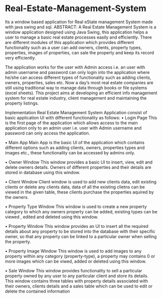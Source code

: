 # Real-Estate-Management-System
Its a window based application for Real eState management System made with java swing and sql.
ABSTRACT:
A Real Estate Management System is a window application designed using Java Swing, this application helps a user to manage a basic real estate processes easily and efficiently.
There are different modules of this application which provides different functionality such as a user can add owners, clients, property types, properties, images of properties, can sale the property and keep its record very efficiently.

The application works for the user with Admin access i.e. an user with admin username and password can only login into the application where he/she can access different types of functionality such as adding clients, owners, properties, sales etc.
Now a day’s most real estate companies are still using traditional way to manage data through books or file systems (excel sheets). This project aims at developing an efficient info management system for real estate industry, client management and maintaining the property listings. 


Implementation
Real Estate Management System Application consist of basic application UI with different functionality as follows:
•	Login Page
This is the first page of the application which allows access to the main application only to an admin user i.e. user with Admin username and password can only access the application.

•	Main App
Main App is the basic UI of the application which contains different options such as adding clients, owners, properties types and images etc., these functionality can be accessed by admins only.

•	Owner Window
This window provides a basic UI to insert, view, edit and delete owners details. Owners of different properties and their details are stored in database using this window.

•	Client Window
Client window is used to add new clients data, edit existing clients or delete any clients data, data of all the existing clietns can be viewed in the given table, these clients purchase the properties aquired by the owners.

•	Property Type Window
This window is used to create a new property category to which any owners property can be added, existing types can be viewed , edited and deleted using this window.

•	Property Window
This window provides an UI to insert all the required details about any property to be stored into the database with their specific owner, so that any property can be linked to a particular owner when selling the property.

•	Property Image Window
This window is used to add images to any property within any category (property-type), a property may contains 0 or more images which can be viwed, added or deleted using this window.

•	Sale Window
This window provides functionality to sell a particular property owned by any user to any particular client and store its details. This window contains three tables with property details associated with their owners, clients details and a sales table which can be used to edit or delete the contained information
